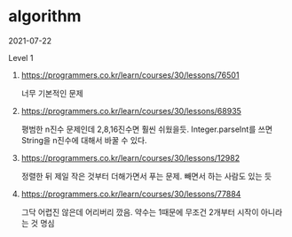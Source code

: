 # algorithm

2021-07-22

Level 1

1. https://programmers.co.kr/learn/courses/30/lessons/76501

   너무 기본적인 문제
   
2. https://programmers.co.kr/learn/courses/30/lessons/68935

   평범한 n진수 문제인데 2,8,16진수면 훨씬 쉬웠을듯. Integer.parseInt를 쓰면 String을 n진수에 대해서 바꿀 수 있다.

3. https://programmers.co.kr/learn/courses/30/lessons/12982

   정렬한 뒤 제일 작은 것부터 더해가면서 푸는 문제. 빼면서 하는 사람도 있는 듯

4. https://programmers.co.kr/learn/courses/30/lessons/77884

   그닥 어렵진 않은데 어리버리 깠음. 약수는 1때문에 무조건 2개부터 시작이 아니라는 것 명심